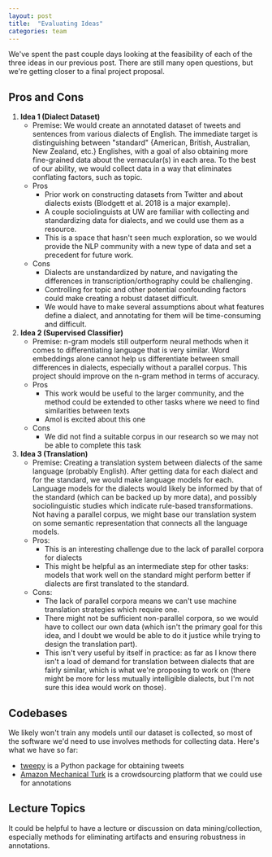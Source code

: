 ```yaml
---
layout: post
title:  "Evaluating Ideas"
categories: team
---
```


We've spent the past couple days looking at the feasibility of each of the three
ideas in our previous post. There are still many open questions, but we're
getting closer to a final project proposal.

## Pros and Cons
1. **Idea 1 (Dialect Dataset)**
    - Premise: We would create an annotated dataset of tweets and sentences from
      various dialects of English.  The immediate target is distinguishing
      between "standard" {American, British, Australian, New Zealand, etc.}
      Englishes, with a goal of also obtaining more fine-grained data about the
      vernacular(s) in each area.  To the best of our ability, we would collect
      data in a way that eliminates conflating factors, such as topic.
    - Pros
        - Prior work on constructing datasets from Twitter and about dialects
          exists (Blodgett et al. 2018 is a major example).
        - A couple sociolinguists at UW are familiar with collecting and
          standardizing data for dialects, and we could use them as a resource.
        - This is a space that hasn't seen much exploration, so we would provide
          the NLP community with a new type of data and set a precedent for
          future work.
    - Cons
        - Dialects are unstandardized by nature, and navigating the differences
          in transcription/orthography could be challenging.
        - Controlling for topic and other potential confounding factors could
          make creating a robust dataset difficult.
        - We would have to make several assumptions about what features define a
          dialect, and annotating for them will be time-consuming and difficult.
2. **Idea 2 (Supervised Classifier)**
    - Premise: n-gram models still outperform neural methods when it comes to differentiating language that is very similar. Word embeddings alone cannot help us differentiate between small differences in dialects, especially without a parallel corpus. This project should improve on the n-gram method in terms of accuracy.
    - Pros
        - This work would be useful to the larger community, and the method could be extended to other tasks where we need to find similarities between texts
        - Amol is excited about this one
    - Cons
        - We did not find a suitable corpus in our research so we may not be able to complete this task
3. **Idea 3 (Translation)**
    - Premise: Creating a translation system between dialects of the same language (probably English). After getting data for each dialect and for the standard, we would make language models for each. Language models for the dialects would likely be informed by that of the standard (which can be backed up by more data), and possibly sociolinguistic studies which indicate rule-based transformations. Not having a parallel corpus, we might base our translation system on some semantic representation that connects all the language models.
    - Pros:
        - This is an interesting challenge due to the lack of parallel corpora for dialects
        - This might be helpful as an intermediate step for other tasks: models that work well on the standard might perform better if dialects are first translated to the standard.
    - Cons:
        - The lack of parallel corpora means we can't use machine translation strategies which require one.
        - There might not be sufficient non-parallel corpora, so we would have to collect our own data (which isn't the primary goal for this idea, and I doubt we would be able to do it justice while trying to design the translation part).
        - This isn't very useful by itself in practice: as far as I know there isn't a load of demand for translation between dialects that are fairly similar, which is what we're proposing to work on (there might be more for less mutually intelligible dialects, but I'm not sure this idea would work on those).

## Codebases
We likely won't train any models until our dataset is collected, so most of the
software we'd need to use involves methods for collecting data.  Here's what we
have so far:
- [tweepy](https://tweepy.org) is a Python package for obtaining tweets
- [Amazon Mechanical Turk](https://mturk.com) is a crowdsourcing platform that
  we could use for annotations


## Lecture Topics
It could be helpful to have a lecture or discussion on data mining/collection, 
especially methods for eliminating artifacts and ensuring robustness in 
annotations.

